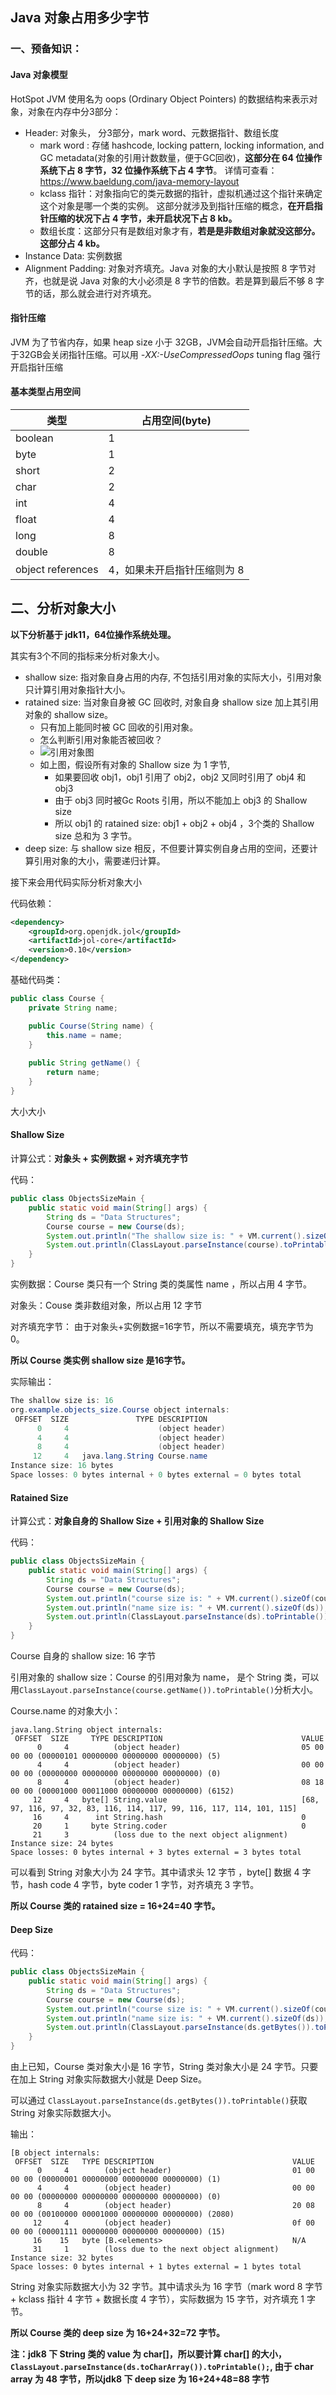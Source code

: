 ## Java 对象占用多少字节

### 一、预备知识：

#### Java 对象模型

HotSpot JVM 使用名为 oops (Ordinary Object Pointers)  的数据结构来表示对象，对象在内存中分3部分：

- Header: 对象头， 分3部分，mark word、元数据指针、数组长度
  - mark word : 存储 hashcode, locking pattern, locking information, and GC metadata(对象的引用计数数量，便于GC回收)，**这部分在 64 位操作系统下占 8 字节，32 位操作系统下占 4 字节**。 详情可查看：https://www.baeldung.com/java-memory-layout
  - kclass 指针：对象指向它的类元数据的指针，虚拟机通过这个指针来确定这个对象是哪一个类的实例。
    这部分就涉及到指针压缩的概念，**在开启指针压缩的状况下占 4 字节，未开启状况下占 8 kb。**
  - 数组长度：这部分只有是数组对象才有，**若是是非数组对象就没这部分。这部分占 4 kb。**
- Instance Data: 实例数据
- Alignment Padding: 对象对齐填充。Java 对象的大小默认是按照 8 字节对齐，也就是说 Java 对象的大小必须是 8 字节的倍数。若是算到最后不够 8 字节的话，那么就会进行对齐填充。

#### 指针压缩

JVM 为了节省内存，如果 heap size 小于 32GB，JVM会自动开启指针压缩。大于32GB会关闭指针压缩。可以用 *-XX:-UseCompressedOops* tuning flag 强行开启指针压缩

#### 基本类型占用空间

| 类型              | 占用空间(byte)              |
| ----------------- | --------------------------- |
| boolean           | 1                           |
| byte              | 1                           |
| short             | 2                           |
| char              | 2                           |
| int               | 4                           |
| float             | 4                           |
| long              | 8                           |
| double            | 8                           |
| object references | 4，如果未开启指针压缩则为 8 |



## 二、分析对象大小

**以下分析基于 jdk11，64位操作系统处理。**

其实有3个不同的指标来分析对象大小。

- shallow size: 指对象自身占用的内存, 不包括引用对象的实际大小，引用对象只计算引用对象指针大小。
- ratained size: 当对象自身被 GC 回收时, 对象自身 shallow size 加上其引用对象的 shallow size。
  - 只有加上能同时被 GC 回收的引用对象。
  - 怎么判断引用对象能否被回收？
  - ![引用对象图](https://www.yourkit.com/docs/java/help/retained_objects.gif)
  - 如上图，假设所有对象的 Shallow size 为 1 字节,
    - 如果要回收 obj1，obj1 引用了 obj2，obj2 又同时引用了 obj4 和 obj3
    - 由于 obj3 同时被Gc Roots 引用，所以不能加上 obj3 的 Shallow size
    - 所以 obj1 的 ratained size:  obj1 + obj2 + obj4 ，3个类的 Shallow size 总和为 3 字节。
- deep size: 与 shallow size 相反，不但要计算实例自身占用的空间，还要计算引用对象的大小，需要递归计算。



接下来会用代码实际分析对象大小

代码依赖：

```xml
<dependency>
    <groupId>org.openjdk.jol</groupId>
    <artifactId>jol-core</artifactId>
    <version>0.10</version>
</dependency>
```

基础代码类：

```java
public class Course {
    private String name;

    public Course(String name) {
        this.name = name;
    }
    
    public String getName() {
        return name;
    }
}
```

大小大小

#### Shallow Size

计算公式：**对象头 + 实例数据 + 对齐填充字节**

代码：

```java
public class ObjectsSizeMain {
    public static void main(String[] args) {
        String ds = "Data Structures";
        Course course = new Course(ds);
        System.out.println("The shallow size is: " + VM.current().sizeOf(course));
        System.out.println(ClassLayout.parseInstance(course).toPrintable());
    }
}
```

实例数据：Course 类只有一个 String 类的类属性 name ，所以占用 4 字节。

对象头：Couse 类非数组对象，所以占用 12 字节

对齐填充字节： 由于对象头+实例数据=16字节，所以不需要填充，填充字节为 0。

**所以 Course 类实例 shallow size 是16字节。**

实际输出：

```java
The shallow size is: 16
org.example.objects_size.Course object internals:
 OFFSET  SIZE               TYPE DESCRIPTION                               VALUE
      0     4                    (object header)                           05 00 00 00 (00000101 00000000 00000000 00000000) (5)
      4     4                    (object header)                           00 00 00 00 (00000000 00000000 00000000 00000000) (0)
      8     4                    (object header)                           48 72 06 00 (01001000 01110010 00000110 00000000) (422472)
     12     4   java.lang.String Course.name                               (object)
Instance size: 16 bytes
Space losses: 0 bytes internal + 0 bytes external = 0 bytes total
```



#### Ratained Size

计算公式：**对象自身的 Shallow Size + 引用对象的 Shallow Size**

代码：

```java
public class ObjectsSizeMain {
    public static void main(String[] args) {
        String ds = "Data Structures";
        Course course = new Course(ds);
        System.out.println("course size is: " + VM.current().sizeOf(course));
        System.out.println("name size is: " + VM.current().sizeOf(ds));
        System.out.println(ClassLayout.parseInstance(ds).toPrintable());
    }
}
```

Course 自身的 shallow size: 16 字节

引用对象的 shallow size：Course 的引用对象为 name， 是个 String 类，可以用`ClassLayout.parseInstance(course.getName()).toPrintable()`分析大小。

Course.name 的对象大小：

```
java.lang.String object internals:
 OFFSET  SIZE     TYPE DESCRIPTION                               VALUE
      0     4          (object header)                           05 00 00 00 (00000101 00000000 00000000 00000000) (5)
      4     4          (object header)                           00 00 00 00 (00000000 00000000 00000000 00000000) (0)
      8     4          (object header)                           08 18 00 00 (00001000 00011000 00000000 00000000) (6152)
     12     4   byte[] String.value                              [68, 97, 116, 97, 32, 83, 116, 114, 117, 99, 116, 117, 114, 101, 115]
     16     4      int String.hash                               0
     20     1     byte String.coder                              0
     21     3          (loss due to the next object alignment)
Instance size: 24 bytes
Space losses: 0 bytes internal + 3 bytes external = 3 bytes total
```

可以看到 String 对象大小为 24 字节。其中请求头 12 字节 ，byte[] 数据 4 字节，hash code 4 字节，byte coder 1 字节，对齐填充 3 字节。

**所以 Course 类的 ratained size = 16+24=40 字节。**



#### Deep Size

代码：

```java
public class ObjectsSizeMain {
    public static void main(String[] args) {
        String ds = "Data Structures";
        Course course = new Course(ds);
        System.out.println("course size is: " + VM.current().sizeOf(course));
        System.out.println("name size is: " + VM.current().sizeOf(ds));
        System.out.println(ClassLayout.parseInstance(ds.getBytes()).toPrintable());
    }
}
```

由上已知，Course 类对象大小是 16 字节，String 类对象大小是 24 字节。只要在加上 String 对象实际数据大小就是 Deep Size。

可以通过 `ClassLayout.parseInstance(ds.getBytes()).toPrintable()`获取 String 对象实际数据大小。

输出：

```
[B object internals:
 OFFSET  SIZE   TYPE DESCRIPTION                               VALUE
      0     4        (object header)                           01 00 00 00 (00000001 00000000 00000000 00000000) (1)
      4     4        (object header)                           00 00 00 00 (00000000 00000000 00000000 00000000) (0)
      8     4        (object header)                           20 08 00 00 (00100000 00001000 00000000 00000000) (2080)
     12     4        (object header)                           0f 00 00 00 (00001111 00000000 00000000 00000000) (15)
     16    15   byte [B.<elements>                             N/A
     31     1        (loss due to the next object alignment)
Instance size: 32 bytes
Space losses: 0 bytes internal + 1 bytes external = 1 bytes total
```

 String 对象实际数据大小为 32 字节。其中请求头为 16 字节（mark word 8 字节+ kclass 指针 4 字节 + 数据长度 4 字节），实际数据为 15 字节，对齐填充 1 字节。

**所以 Course 类的 deep size 为 16+24+32=72 字节。**

**注：jdk8 下 String 类的 value 为 char[]，所以要计算 char[] 的大小，`ClassLayout.parseInstance(ds.toCharArray()).toPrintable();`, 由于 char array 为 48 字节，所以jdk8 下 deep size 为 16+24+48=88 字节**